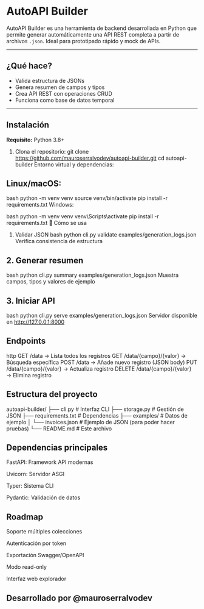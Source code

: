 # AutoAPI Builder

AutoAPI Builder es una herramienta de backend desarrollada en Python que permite generar automáticamente una API REST completa a partir de archivos `.json`. Ideal para prototipado rápido y mock de APIs.

---

## ¿Qué hace?
- Valida estructura de JSONs
- Genera resumen de campos y tipos
- Crea API REST con operaciones CRUD
- Funciona como base de datos temporal

---

## Instalación
**Requisito:** Python 3.8+

1. Clona el repositorio:
git clone https://github.com/mauroserralvodev/autoapi-builder.git
cd autoapi-builder
Entorno virtual y dependencias:

## Linux/macOS:

bash
python -m venv venv
source venv/bin/activate
pip install -r requirements.txt
Windows:

bash
python -m venv venv
venv\Scripts\activate
pip install -r requirements.txt
🚀 Cómo se usa
1. Validar JSON
bash
python cli.py validate examples/generation_logs.json
Verifica consistencia de estructura

## 2. Generar resumen
bash
python cli.py summary examples/generation_logs.json
Muestra campos, tipos y valores de ejemplo

## 3. Iniciar API
bash
python cli.py serve examples/generation_logs.json
Servidor disponible en http://127.0.0.1:8000

## Endpoints
http
GET /data → Lista todos los registros
GET /data/{campo}/{valor} → Búsqueda específica
POST /data → Añade nuevo registro (JSON body)
PUT /data/{campo}/{valor} → Actualiza registro
DELETE /data/{campo}/{valor} → Elimina registro

## Estructura del proyecto
autoapi-builder/
├── cli.py                # Interfaz CLI
├── storage.py            # Gestión de JSON
├── requirements.txt      # Dependencias
├── examples/             # Datos de ejemplo
│   └── invoices.json      # Ejemplo de JSON (para poder hacer pruebas)
└── README.md             # Este archivo

## Dependencias principales
FastAPI: Framework API modernas

Uvicorn: Servidor ASGI

Typer: Sistema CLI

Pydantic: Validación de datos

## Roadmap
Soporte múltiples colecciones

Autenticación por token

Exportación Swagger/OpenAPI

Modo read-only

Interfaz web explorador

## Desarrollado por @mauroserralvodev

